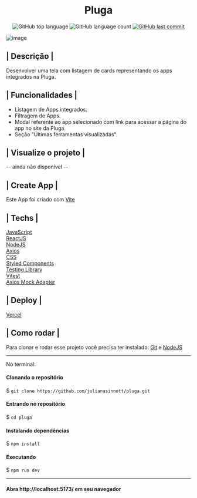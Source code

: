 <h1 align='center'> Pluga </h1>

<p align="center">
  <img alt="GitHub top language" src="https://img.shields.io/github/languages/top/julianasinnott/pluga.svg?color=0ea7ff">

  <img alt="GitHub language count" src="https://img.shields.io/github/languages/count/julianasinnott/pluga.svg?color=FFFFFF">
 
  <a href="https://github.com/julianasinnott/pluga/commits/main">
    <img alt="GitHub last commit" src="https://img.shields.io/github/last-commit/julianasinnott/pluga.svg?color=0ea7ff">
  </a>
</p>

![image](https://user-images.githubusercontent.com/100887684/195241386-27ac1fbd-9e98-4d4d-8bfa-5a94a67515ad.png)

## | Descrição |

Desenvolver uma tela com listagem de cards representando os apps integrados na Pluga.

## | Funcionalidades |

- Listagem de Apps integrados.
- Filtragem de Apps.
- Modal referente ao app selecionado com link para acessar a página do app no site da Pluga.
- Seção "Últimas ferramentas visualizadas".

## | Visualize o projeto |


-- ainda não disponível --


## | Create App |

Este App foi criado com [Vite](https://vitejs.dev/) <br>

## | Techs |

[JavaScript](https://www.javascript.com/) <br>
[ReactJS](https://reactjs.org/) <br>
[NodeJS](https://nodejs.org/en/) <br>
[Axios](https://axios-http.com/ptbr/) <br>
[CSS](https://www.w3.org/Style/CSS/Overview.en.html) <br>
[Styled Components](https://styled-components.com/) <br>
[Testing Library](https://testing-library.com/) <br>
[Vitest](https://vitest.dev/) <br>
[Axios Mock Adapter](https://www.npmjs.com/package/axios-mock-adapter)

## | Deploy |

[Vercel](https://vercel.com/)

## | Como rodar |

Para clonar e rodar esse projeto você precisa ter instalado: [Git](https://git-scm.com/) e [NodeJS](https://nodejs.org/en/)

<hr>
No terminal:

#### Clonando o repositório
$ `git clone https://github.com/julianasinnott/pluga.git`

#### Entrando no repositório
$ `cd pluga`

#### Instalando dependências
$ `npm install`

#### Executando
$ `npm run dev`
<hr>

#### Abra http://localhost:5173/ em seu navegador
